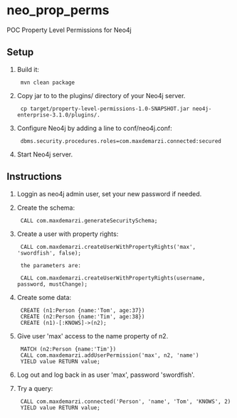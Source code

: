 # neo_prop_perms
POC Property Level Permissions for Neo4j


Setup
---

1. Build it:
        
        mvn clean package
        
2. Copy jar to  to the plugins/ directory of your Neo4j server.
        
        cp target/property-level-permissions-1.0-SNAPSHOT.jar neo4j-enterprise-3.1.0/plugins/.
        
3. Configure Neo4j by adding a line to conf/neo4j.conf:
        
        dbms.security.procedures.roles=com.maxdemarzi.connected:secured       
                
4. Start Neo4j server.



Instructions
----

1. Loggin as neo4j admin user, set your new password if needed.

2. Create the schema:

        CALL com.maxdemarzi.generateSecuritySchema;

3. Create a user with property rights:
 
        CALL com.maxdemarzi.createUserWithPropertyRights('max', 'swordfish', false);
                        
        the parameters are:
        
        CALL com.maxdemarzi.createUserWithPropertyRights(username, password, mustChange);
        
4. Create some data:
        
        CREATE (n1:Person {name:'Tom', age:37})
        CREATE (n2:Person {name:'Tim', age:38})
        CREATE (n1)-[:KNOWS]->(n2);
        
5. Give user 'max' access to the name property of n2.
        
        MATCH (n2:Person {name:'Tim'})
        CALL com.maxdemarzi.addUserPermission('max', n2, 'name') 
        YIELD value RETURN value; 
 
6. Log out and log back in as user 'max', password 'swordfish'.        
        
7. Try a query:
        
        CALL com.maxdemarzi.connected('Person', 'name', 'Tom', 'KNOWS', 2)
        YIELD value RETURN value;